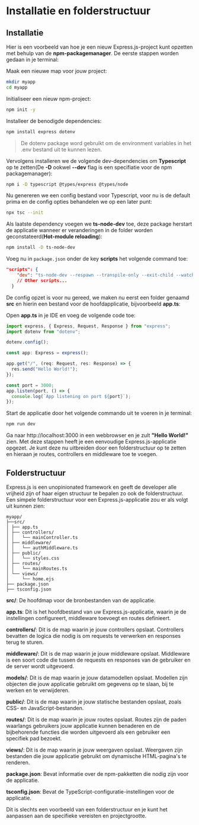 # Installatie en folderstructuur

## Installatie

Hier is een voorbeeld van hoe je een nieuw Express.js-project kunt opzetten met behulp van de **npm-packagemanager**.
De eerste stappen worden gedaan in je terminal:

Maak een nieuwe map voor jouw project:

```bash
mkdir myapp
cd myapp
```

Initialiseer een nieuw npm-project:

```bash
npm init -y
```

Installeer de benodigde dependencies:

```bash
npm install express dotenv
```

> De dotenv package word gebruikt om de environment variables in het .env bestand uit te kunnen lezen.

Vervolgens installeren we de volgende dev-dependencies om **Typescript** op te zetten(De **-D** ookwel **--dev** flag is een specifiatie voor de npm packagemanager):

```bash
npm i -D typescript @types/express @types/node
```

Nu genereren we een config bestand voor Typescript, voor nu is de default prima en de config opties behandelen we op een later punt:

```bash
npx tsc --init
```

Als laatste dependency voegen we **ts-node-dev** toe, deze package herstart de applicatie wanneer er veranderingen in de folder worden geconstateerd(**Hot-module reloading**):

```bash
npm install -D ts-node-dev
```

Voeg nu in `package.json` onder de key **scripts** het volgende command toe:

```json
"scripts": {
    "dev": "ts-node-dev --respawn --transpile-only --exit-child --watch src src/app.ts",
    // Other scripts...
  }
```

De config opzet is voor nu gereed, we maken nu eerst een folder genaamd **src** en hierin een bestand voor de hoofdapplicatie, bijvoorbeeld **app.ts**:

Open **app.ts** in je IDE en voeg de volgende code toe:

```javascript
import express, { Express, Request, Response } from "express";
import dotenv from "dotenv";

dotenv.config();

const app: Express = express();

app.get("/", (req: Request, res: Response) => {
  res.send("Hello World!");
});

const port = 3000;
app.listen(port, () => {
  console.log(`App listening on port ${port}`);
});
```

Start de applicatie door het volgende commando uit te voeren in je terminal:

```bash
npm run dev
```

Ga naar http://localhost:3000 in een webbrowser en je zult **"Hello World!"** zien.
Met deze stappen heeft je een eenvoudige Express.js-applicatie opgezet. Je kunt deze nu uitbreiden door een folderstructuur op te zetten en hieraan je routes, controllers en middleware toe te voegen.

## Folderstructuur

Express.js is een unopinionated framework en geeft de developer alle vrijheid zijn of haar eigen structuur te bepalen zo ook de folderstructuur. Een simpele folderstructuur voor een Express.js-applicatie zou er als volgt uit kunnen zien:

```
myapp/
├──src/
│ ├── app.ts
│ ├── controllers/
│ │   └── mainController.ts
│ ├── middleware/
│ │   └── authMiddleware.ts
│ ├── public/
│ │   └── styles.css
│ ├── routes/
│ │   └── mainRoutes.ts
│ └── views/
│     └── home.ejs
├── package.json
├── tsconfig.json

```

**src/**: De hoofdmap voor de bronbestanden van de applicatie.

**app.ts**: Dit is het hoofdbestand van uw Express.js-applicatie, waarin je de instellingen configureert, middleware toevoegt en routes definieert.

**controllers/**: Dit is de map waarin je jouw controllers opslaat. Controllers bevatten de logica die nodig is om requests te verwerken en responses terug te sturen.

**middleware/**: Dit is de map waarin je jouw middleware opslaat. Middleware is een soort code die tussen de requests en responses van de gebruiker en de server wordt uitgevoerd.

**models/**: Dit is de map waarin je jouw datamodellen opslaat. Modellen zijn objecten die jouw applicatie gebruikt om gegevens op te slaan, bij te werken en te verwijderen.

**public/**: Dit is de map waarin je jouw statische bestanden opslaat, zoals CSS- en JavaScript-bestanden.

**routes/**: Dit is de map waarin je jouw routes opslaat. Routes zijn de paden waarlangs gebruikers jouw applicatie kunnen benaderen en de bijbehorende functies die worden uitgevoerd als een gebruiker een specifiek pad bezoekt.

**views/**: Dit is de map waarin je jouw weergaven opslaat. Weergaven zijn bestanden die jouw applicatie gebruikt om dynamische HTML-pagina's te renderen.

**package.json**: Bevat informatie over de npm-pakketten die nodig zijn voor de applicatie.

**tsconfig.json**: Bevat de TypeScript-configuratie-instellingen voor de applicatie.

Dit is slechts een voorbeeld van een folderstructuur en je kunt het aanpassen aan de specifieke vereisten en projectgrootte.
